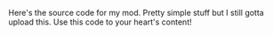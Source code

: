 Here's the source code for my mod. Pretty simple stuff but I still gotta upload this. Use this code to your heart's content!
